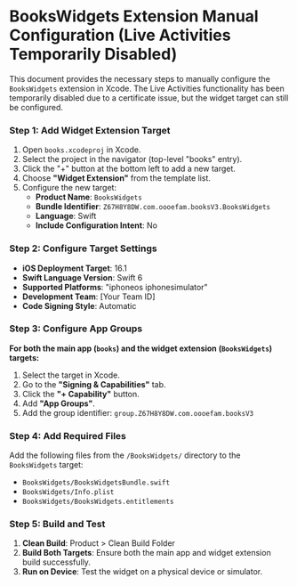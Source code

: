 # BooksWidgets Extension Manual Configuration (Live Activities Temporarily Disabled)

This document provides the necessary steps to manually configure the `BooksWidgets` extension in Xcode. The Live Activities functionality has been temporarily disabled due to a certificate issue, but the widget target can still be configured.

### Step 1: Add Widget Extension Target

1.  Open `books.xcodeproj` in Xcode.
2.  Select the project in the navigator (top-level "books" entry).
3.  Click the "+" button at the bottom left to add a new target.
4.  Choose **"Widget Extension"** from the template list.
5.  Configure the new target:
    *   **Product Name**: `BooksWidgets`
    *   **Bundle Identifier**: `Z67H8Y8DW.com.oooefam.booksV3.BooksWidgets`
    *   **Language**: Swift
    *   **Include Configuration Intent**: No

### Step 2: Configure Target Settings

*   **iOS Deployment Target**: 16.1
*   **Swift Language Version**: Swift 6
*   **Supported Platforms**: "iphoneos iphonesimulator"
*   **Development Team**: [Your Team ID]
*   **Code Signing Style**: Automatic

### Step 3: Configure App Groups

**For both the main app (`books`) and the widget extension (`BooksWidgets`) targets:**

1.  Select the target in Xcode.
2.  Go to the **"Signing & Capabilities"** tab.
3.  Click the **"+ Capability"** button.
4.  Add **"App Groups"**.
5.  Add the group identifier: `group.Z67H8Y8DW.com.oooefam.booksV3`

### Step 4: Add Required Files

Add the following files from the `/BooksWidgets/` directory to the `BooksWidgets` target:

*   `BooksWidgets/BooksWidgetsBundle.swift`
*   `BooksWidgets/Info.plist`
*   `BooksWidgets/BooksWidgets.entitlements`

### Step 5: Build and Test

1.  **Clean Build**: Product > Clean Build Folder
2.  **Build Both Targets**: Ensure both the main app and widget extension build successfully.
3.  **Run on Device**: Test the widget on a physical device or simulator.
